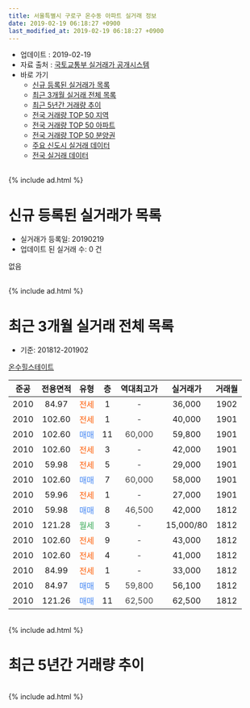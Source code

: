 ```yaml
---
title: 서울특별시 구로구 온수동 아파트 실거래 정보
date: 2019-02-19 06:18:27 +0900
last_modified_at: 2019-02-19 06:18:27 +0900
---
```


* 업데이트 : 2019-02-19
* 자료 출처 : [국토교통부 실거래가 공개시스템](http://rt.molit.go.kr)
* 바로 가기
    * [신규 등록된 실거래가 목록](#신규-등록된-실거래가-목록)
    * [최근 3개월 실거래 전체 목록](#최근-3개월-실거래-전체-목록)
    * [최근 5년간 거래량 추이](#최근-5년간-거래량-추이)
    * [전국 거래량 TOP 50 지역](https://inasie.github.io/apt-trade-info/최근-3개월-전국에서-가장-거래가-많이-발생한-지역)
    * [전국 거래량 TOP 50 아파트](https://inasie.github.io/apt-trade-info/최근-3개월-전국에서-가장-거래가-많이-발생한-아파트)
    * [전국 거래량 TOP 50 분양권](https://inasie.github.io/apt-trade-info/최근-3개월-전국에서-가장-거래가-많이-발생한-분양권)
    * [주요 신도시 실거래 데이터](https://inasie.github.io/apt-trade-info/주요-신도시)
    * [전국 실거래 데이터](https://inasie.github.io/apt-trade-info/전국)
<br>
{% include ad.html %}
<br>

# 신규 등록된 실거래가 목록
* 실거래가 등록일: 20190219
* 업데이트 된 실거래 수: 0 건

없음

<br>
{% include ad.html %}
<br>

# 최근 3개월 실거래 전체 목록
* 기준: 201812-201902


[온수힐스테이트](https://search.naver.com/search.naver?query=%EC%84%9C%EC%9A%B8%ED%8A%B9%EB%B3%84%EC%8B%9C+%EA%B5%AC%EB%A1%9C%EA%B5%AC+%EC%98%A8%EC%88%98%EB%8F%99+%EC%98%A8%EC%88%98%ED%9E%90%EC%8A%A4%ED%85%8C%EC%9D%B4%ED%8A%B8)

|준공|전용면적|유형|층|역대최고가|실거래가|거래월|
|:---:|:---:|:---:|:---:|:---:|:---:|:---:|
|2010|84.97|<span style="color:#ff5a00">전세</span>|1|<span style="color:#444444">-</span>|36,000|1902|
|2010|102.60|<span style="color:#ff5a00">전세</span>|1|<span style="color:#444444">-</span>|40,000|1901|
|2010|102.60|<span style="color:#4285f3">매매</span>|11|<span style="color:#444444">60,000</span>|59,800|1901|
|2010|102.60|<span style="color:#ff5a00">전세</span>|3|<span style="color:#444444">-</span>|42,000|1901|
|2010|59.98|<span style="color:#ff5a00">전세</span>|5|<span style="color:#444444">-</span>|29,000|1901|
|2010|102.60|<span style="color:#4285f3">매매</span>|7|<span style="color:#444444">60,000</span>|58,000|1901|
|2010|59.96|<span style="color:#ff5a00">전세</span>|1|<span style="color:#444444">-</span>|27,000|1901|
|2010|59.98|<span style="color:#4285f3">매매</span>|8|<span style="color:#444444">46,500</span>|42,000|1812|
|2010|121.28|<span style="color:#34a853">월세</span>|3|<span style="color:#444444">-</span>|15,000/80|1812|
|2010|102.60|<span style="color:#ff5a00">전세</span>|9|<span style="color:#444444">-</span>|43,000|1812|
|2010|102.60|<span style="color:#ff5a00">전세</span>|4|<span style="color:#444444">-</span>|41,000|1812|
|2010|84.99|<span style="color:#ff5a00">전세</span>|1|<span style="color:#444444">-</span>|33,000|1812|
|2010|84.97|<span style="color:#4285f3">매매</span>|5|<span style="color:#444444">59,800</span>|56,100|1812|
|2010|121.26|<span style="color:#4285f3">매매</span>|11|<span style="color:#444444">62,500</span>|62,500|1812|


<br>
{% include ad.html %}
<br>

# 최근 5년간 거래량 추이


<div style="width:100%;">
    <canvas id="deal_progress" height="200"></canvas>
</div>

<script>
new Chart(document.getElementById("deal_progress"), {
    type: 'line',
    data: {
        labels: ['201402','201403','201404','201405','201406','201407','201408','201409','201410','201411','201412','201501','201502','201503','201504','201505','201506','201507','201508','201509','201510','201511','201512','201601','201602','201603','201604','201605','201606','201607','201608','201609','201610','201611','201612','201701','201702','201703','201704','201705','201706','201707','201708','201709','201710','201711','201712','201801','201802','201803','201804','201805','201806','201807','201808','201809','201810','201811','201812','201901','201902'],
        datasets: [{
            label: '매매',
            pointRadius: 1,
            data: [8, 3, 6, 7, 6, 6, 6, 8, 6, 9, 12, 7, 8, 12, 14, 16, 9, 16, 7, 17, 13, 5, 4, 3, 4, 6, 6, 5, 12, 14, 9, 9, 14, 7, 2, 3, 4, 1, 3, 10, 8, 18, 7, 17, 3, 7, 5, 7, 6, 7, 6, 7, 5, 6, 19, 11, 7, 6, 3, 2, 0],
            borderColor: "rgba(255, 201, 14, 1)",
            backgroundColor: "rgba(255, 201, 14, 0.5)",
            fill: false,
            lineTension: 0
        },{
            label: '전월세',
            pointRadius: 1,
            data: [17, 16, 8, 13, 9, 9, 8, 5, 7, 14, 9, 8, 6, 13, 6, 5, 12, 5, 8, 10, 9, 7, 15, 10, 14, 11, 14, 12, 9, 7, 3, 7, 7, 13, 12, 3, 7, 11, 3, 9, 6, 5, 4, 7, 4, 8, 9, 11, 12, 13, 5, 7, 6, 6, 13, 5, 10, 6, 4, 4, 1],
            borderColor: "rgba(0, 141, 185, 1)",
            backgroundColor: "rgba(0, 141, 185, 0.5)",
            fill: false,
            lineTension: 0
        }
        ]
    },
    options: {
        responsive: true,
        title: {
            display: false
        },
        tooltips: {
            mode: 'index',
            intersect: false
        },
        hover: {
            mode: 'nearest',
            intersect: true
        },
        scales: {
            xAxes: [{
                display: true,
                scaleLabel: {
                    display: true,
                    labelString: '년/월'
                }
            }],
            yAxes: [{
                display: true,
                ticks: {
                    suggestedMin: 0,
                },
                scaleLabel: {
                    display: true,
                    labelString: '실거래 수'
                }
            }]
        }
    }
});

</script>


<br>
{% include ad.html %}
<br>

